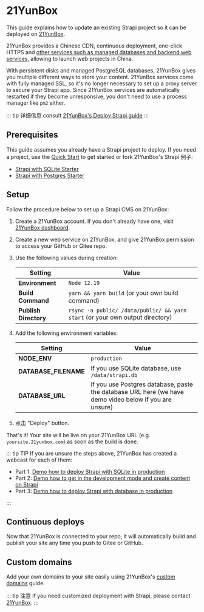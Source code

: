 # 21YunBox

This guide explains how to update an existing Strapi project so it can be deployed on [21YunBox](https://www.21yunbox.com).

21YunBox provides a Chinese CDN, continuous deployment, one-click HTTPS and [other services such as managed databases and backend web services](https://www.21yunbox.com/docs/#/), allowing to launch web projects in China.

With persistent disks and managed PostgreSQL databases, 21YunBox gives you multiple different ways to store your content. 21YunBox services come with fully managed SSL, so it's no longer necessary to set up a proxy server to secure your Strapi app. Since 21YunBox services are automatically restarted if they become unresponsive, you don't need to use a process manager like `pm2` either.

::: tip
详细信息 consult [21YunBox's Deploy Strapi guide](https://www.21yunbox.com/docs/#/deploy-strapi)
:::

## Prerequisites

This guide assumes you already have a Strapi project to deploy. If you need a project, use the [Quick Start](/developer-docs/latest/getting-started/quick-start.md) to get started or fork 21YunBox's Strapi 例子:

- [Strapi with SQLite Starter](https://gitee.com/eryiyunbox-examples/hello-strapi-sqlite)
- [Strapi with Postgres Starter](https://gitee.com/eryiyunbox-examples/hello-strapi-postgres)

## Setup

Follow the procedure below to set up a Strapi CMS on 21YunBox:

1. Create a 21YunBox account. If you don't already have one, visit [21YunBox dashboard](https://https://www.21yunbox.com/u/signup/).
2. Create a new web service on 21YunBox, and give 21YunBox permission to access your GitHub or Gitee repo.
3. Use the following values during creation:

   | Setting               | Value                                                                         |
   | --------------------- | ----------------------------------------------------------------------------- |
   | **Environment**       | `Node 12.19`                                                                  |
   | **Build Command**     | `yarn && yarn build` (or your own build command)                              |
   | **Publish Directory** | `rsync -a public/ /data/public/ && yarn start` (or your own output directory) |

4. Add the following environment variables:

   | Setting               | Value                                                                                                  |
   | --------------------- | ------------------------------------------------------------------------------------------------------ |
   | **NODE_ENV**          | `production`                                                                                           |
   | **DATABASE_FILENAME** | If you use SQLite database, use `/data/strapi.db`                                                      |
   | **DATABASE_URL**      | If you use Postgres database, paste the database URL here (we have demo video below if you are unsure) |

5. 点击 "Deploy" button.

That's it! Your site will be live on your 21YunBox URL (e.g. `yoursite.21yunbox.com`) as soon as the build is done.

::: tip TIP
If you are unsure the steps above, 21YunBox has created a webcast for each of them:

- Part 1: [Demo how to deploy Strapi with SQLite in production](https://www.bilibili.com/video/BV1fK4y1j7U8?zw)
- Part 2: [Demo how to get in the development mode and create content on Strapi](https://www.bilibili.com/video/BV1Ta4y1W7bD?zw)
- Part 3: [Demo how to deploy Strapi with database in production](https://www.bilibili.com/video/BV1Nf4y1k7ZP/)

:::

## Continuous deploys

Now that 21YunBox is connected to your repo, it will automatically build and publish your site any time you push to Gitee or GitHub.

## Custom domains

Add your own domains to your site easily using 21YunBox's [custom domains](https://www.21yunbox.com/docs/#/custom-domains) guide.

::: tip 注意
If you need customized deployment with Strapi, please contact [21YunBox](https://www.21yunbox.com/docs/#/contact).
:::
